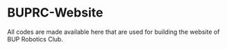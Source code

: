# BUPRC-Website
All codes are made available here that are used for building the website of BUP Robotics Club.
